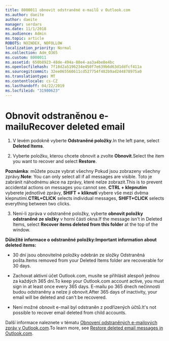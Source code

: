 ```yaml
---
title: 8000011 obnovit odstraněné e-mailů v Outlook.com
ms.author: daeite
author: daeite
manager: serdars
ms.date: 11/1/2018
ms.audience: Admin
ms.topic: article
ROBOTS: NOINDEX, NOFOLLOW
localization_priority: Normal
ms.collection: Adm_O365
ms.custom: 8000011
ms.assetid: 650b8923-48de-494a-88e4-aa3a4be8e4bc
ms.openlocfilehash: 7f18d2a5196234e450f7e639b6d63d1ddfcf411a
ms.sourcegitcommit: 32ee065560611cd527754f482b9ad244878975a0
ms.translationtype: MT
ms.contentlocale: cs-CZ
ms.lasthandoff: 04/22/2019
ms.locfileid: "31980623"
---
```

# <a name="recover-deleted-email"></a><span data-ttu-id="44fe3-102">Obnovit odstraněnou e-mailu</span><span class="sxs-lookup"><span data-stu-id="44fe3-102">Recover deleted email</span></span>

1. <span data-ttu-id="44fe3-103">V levém podokně vyberte **Odstraněné položky**.</span><span class="sxs-lookup"><span data-stu-id="44fe3-103">In the left pane, select **Deleted Items**.</span></span> 
    
2. <span data-ttu-id="44fe3-104">Vyberte položku, kterou chcete obnovit a zvolte **Obnovit**.</span><span class="sxs-lookup"><span data-stu-id="44fe3-104">Select the item you want to recover and select **Restore**.</span></span> 
  
 <span data-ttu-id="44fe3-105">**Poznámka**: můžete pouze vybrat všechny Pokud jsou zobrazeny všechny zprávy.</span><span class="sxs-lookup"><span data-stu-id="44fe3-105">**Note**: You can only select all if all messages are visible.</span></span> <span data-ttu-id="44fe3-106">Toto je zabránit náhodnému akce na zprávy, které nelze zobrazit.</span><span class="sxs-lookup"><span data-stu-id="44fe3-106">This is to prevent accidental actions on messages you cannot see.</span></span> <span data-ttu-id="44fe3-107">**CTRL + klepnutím** vyberete jednotlivé zprávy, **SHIFT + kliknutí** vybere vše mezi dvěma klepnutími.</span><span class="sxs-lookup"><span data-stu-id="44fe3-107">**CTRL+CLICK** selects individual messages, **SHIFT+CLICK** selects everything between two clicks.</span></span> 
    
3. <span data-ttu-id="44fe3-108">Není-li zpráva v odstraněné položky, vyberte **obnovit položky odstraněné ze složky** v horní části okna.</span><span class="sxs-lookup"><span data-stu-id="44fe3-108">If the message isn't in Deleted Items, select **Recover items deleted from this folder** at the top of the window.</span></span> 
    
 <span data-ttu-id="44fe3-109">**Důležité informace o odstraněné položky:**</span><span class="sxs-lookup"><span data-stu-id="44fe3-109">**Important information about deleted items:**</span></span>
  
- <span data-ttu-id="44fe3-110">30 dní jsou obnovitelné položky odebrán ze složky Odstraněná pošta.</span><span class="sxs-lookup"><span data-stu-id="44fe3-110">Items removed from your Deleted Items folder are recoverable for 30 days.</span></span>
    
- <span data-ttu-id="44fe3-111">Zachovat aktivní účet Outlook.com, musíte se přihlásit alespoň jednou za každých 365 dní.</span><span class="sxs-lookup"><span data-stu-id="44fe3-111">To keep your Outlook.com account active, you must sign in at least once every 365 days.</span></span> <span data-ttu-id="44fe3-112">E-mailu po 365 dnech nečinnosti budou odstraněny a nelze ji obnovit.</span><span class="sxs-lookup"><span data-stu-id="44fe3-112">After 365 days of inactivity, your email will be deleted and can't be recovered.</span></span>
    
- <span data-ttu-id="44fe3-113">Není možné obnovit e-mail byl odstraněn z podřízených účtů.</span><span class="sxs-lookup"><span data-stu-id="44fe3-113">It's not possible to recover email deleted from child accounts.</span></span>
    
<span data-ttu-id="44fe3-114">Další informace naleznete v tématu [Obnovení odstraněných e-mailových zpráv v Outlook.com](https://go.microsoft.com/fwlink/p/?linkid=873117).</span><span class="sxs-lookup"><span data-stu-id="44fe3-114">To learn more, see [Restore deleted email messages in Outlook.com](https://go.microsoft.com/fwlink/p/?linkid=873117).</span></span>
  

